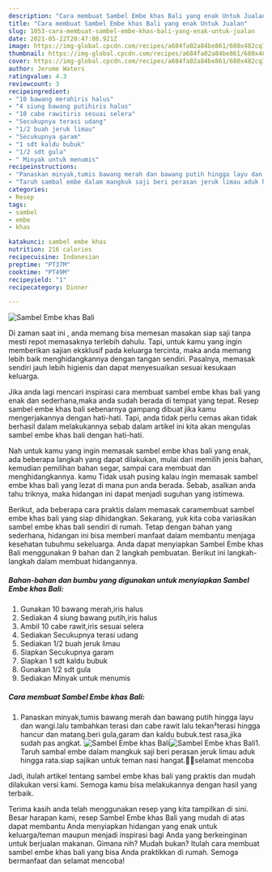 ```yaml
---
description: "Cara membuat Sambel Embe khas Bali yang enak Untuk Jualan"
title: "Cara membuat Sambel Embe khas Bali yang enak Untuk Jualan"
slug: 1053-cara-membuat-sambel-embe-khas-bali-yang-enak-untuk-jualan
date: 2021-05-22T20:47:08.921Z
image: https://img-global.cpcdn.com/recipes/a684fa02a84be861/680x482cq70/sambel-embe-khas-bali-foto-resep-utama.jpg
thumbnail: https://img-global.cpcdn.com/recipes/a684fa02a84be861/680x482cq70/sambel-embe-khas-bali-foto-resep-utama.jpg
cover: https://img-global.cpcdn.com/recipes/a684fa02a84be861/680x482cq70/sambel-embe-khas-bali-foto-resep-utama.jpg
author: Jerome Waters
ratingvalue: 4.3
reviewcount: 3
recipeingredient:
- "10 bawang merahiris halus"
- "4 siung bawang putihiris halus"
- "10 cabe rawitiris sesuai selera"
- "Secukupnya terasi udang"
- "1/2 buah jeruk limau"
- "Secukupnya garam"
- "1 sdt kaldu bubuk"
- "1/2 sdt gula"
- " Minyak untuk menumis"
recipeinstructions:
- "Panaskan minyak,tumis bawang merah dan bawang putih hingga layu dan wangi.lalu tambahkan terasi dan cabe rawit lalu tekan²terasi hingga hancur dan matang.beri gula,garam dan kaldu bubuk.test rasa,jika sudah pas angkat."
- "Taruh sambal embe dalam mangkuk saji beri perasan jeruk limau aduk hingga rata.siap sajikan untuk teman nasi hangat.🙏😉selamat mencoba"
categories:
- Resep
tags:
- sambel
- embe
- khas

katakunci: sambel embe khas 
nutrition: 216 calories
recipecuisine: Indonesian
preptime: "PT37M"
cooktime: "PT49M"
recipeyield: "1"
recipecategory: Dinner

---
```



![Sambel Embe khas Bali](https://img-global.cpcdn.com/recipes/a684fa02a84be861/680x482cq70/sambel-embe-khas-bali-foto-resep-utama.jpg)

Di zaman  saat ini , anda memang bisa memesan masakan siap saji tanpa mesti repot memasaknya terlebih dahulu. Tapi, untuk kamu yang ingin memberikan sajian eksklusif pada keluarga tercinta, maka anda memang lebih baik menghidangkannya dengan tangan sendiri. Pasalnya, memasak sendiri jauh lebih higienis dan dapat menyesuaikan sesuai kesukaan keluarga.

Jika anda lagi mencari inspirasi cara membuat sambel embe khas bali yang enak dan sederhana,maka anda sudah berada di tempat yang tepat. Resep sambel embe khas bali  sebenarnya gampang dibuat jika kamu mengerjakannya dengan hati-hati. Tapi, anda tidak perlu cemas akan tidak berhasil dalam melakukannya 
sebab dalam artikel ini kita akan mengulas sambel embe khas bali dengan hati-hati.  



Nah untuk kamu yang ingin memasak sambel embe khas bali yang enak, ada beberapa langkah yang dapat dilakukan, mulai dari memilih jenis bahan, kemudian pemilihan bahan segar, sampai cara membuat dan menghidangkannya. kamu Tidak usah pusing kalau ingin memasak sambel embe khas bali yang lezat di mana pun anda berada. Sebab, asalkan anda  tahu triknya, maka hidangan ini dapat menjadi suguhan yang istimewa.

Berikut, ada beberapa cara praktis  dalam memasak caramembuat sambel embe khas bali yang siap dihidangkan. Sekarang, yuk kita coba variasikan sambel embe khas bali sendiri di rumah. Tetap dengan bahan yang sederhana, hidangan ini bisa memberi manfaat dalam membantu menjaga kesehatan tubuhmu sekeluarga. Anda dapat menyiapkan Sambel Embe khas Bali menggunakan 9 bahan dan 2 langkah pembuatan. Berikut ini langkah-langkah dalam membuat hidangannya.

<!--inarticleads1-->

##### Bahan-bahan dan bumbu yang digunakan untuk menyiapkan Sambel Embe khas Bali:

1. Gunakan 10 bawang merah,iris halus
1. Sediakan 4 siung bawang putih,iris halus
1. Ambil 10 cabe rawit,iris sesuai selera
1. Sediakan Secukupnya terasi udang
1. Sediakan 1/2 buah jeruk limau
1. Siapkan Secukupnya garam
1. Siapkan 1 sdt kaldu bubuk
1. Gunakan 1/2 sdt gula
1. Sediakan  Minyak untuk menumis




<!--inarticleads2-->

##### Cara membuat Sambel Embe khas Bali:

1. Panaskan minyak,tumis bawang merah dan bawang putih hingga layu dan wangi.lalu tambahkan terasi dan cabe rawit lalu tekan²terasi hingga hancur dan matang.beri gula,garam dan kaldu bubuk.test rasa,jika sudah pas angkat.
<img src="https://img-global.cpcdn.com/steps/0ee8689703b220be/160x128cq70/sambel-embe-khas-bali-langkah-memasak-1-foto.jpg" alt="Sambel Embe khas Bali"><img src="https://img-global.cpcdn.com/steps/17340740848969c4/160x128cq70/sambel-embe-khas-bali-langkah-memasak-1-foto.jpg" alt="Sambel Embe khas Bali">1. Taruh sambal embe dalam mangkuk saji beri perasan jeruk limau aduk hingga rata.siap sajikan untuk teman nasi hangat.🙏😉selamat mencoba




Jadi, itulah artikel tentang  sambel embe khas bali  yang praktis dan mudah dilakukan versi kami. Semoga kamu bisa melakukannya dengan hasil yang terbaik. 

Terima kasih anda telah menggunakan resep yang kita tampilkan di sini. Besar harapan kami, resep  Sambel Embe khas Bali yang mudah di atas dapat membantu Anda menyiapkan hidangan yang enak untuk keluarga/teman maupun menjadi inspirasi bagi Anda yang berkeinginan untuk berjualan makanan. Gimana nih? Mudah bukan? Itulah cara membuat sambel embe khas bali yang bisa Anda praktikkan di rumah. Semoga bermanfaat dan selamat mencoba!

